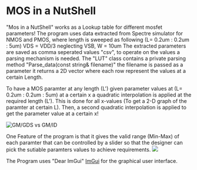 MOS in a NutShell
=====
"Mos in a NutShell" works as a Lookup table for different mosfet parameters!
The program uses data extracted from Spectre simulator for NMOS and PMOS, where length is sweeped as following (L= 0.2um : 0.2um : 5um)
VDS = VDD/3 
neglecting VSB,
W = 10um
The extracted parameters are saved as comma seperated values "csv", to operate on the values a parsing mechanism is needed. 
The "LUT" class contains a private parsing method "Parse_data(const string& filename)" the filename is passed as a parameter 
it returns a 2D vector where each row represent the values at a certain Length.

To have a MOS paramter at any length (L') given parameter values at (L= 0.2um : 0.2um : 5um) at a certain x a quadratic interpolation is applied at the required length (L').
This is done for all x-values (To get a 2-D graph of the paramter at certain L).
Then, a second quadratic interpolation is applied to get the parameter value at a certain x!

![GM/GDS vs GM/ID](https://i.postimg.cc/50BrTT50/image.png)

One Feature of the program is that it gives the valid range (Min-Max) of each paramter that can be controlled by a slider so that the designer can 
pick the sutiable paramters values to achieve requirements.
![](https://i.postimg.cc/FzWwVqXB/Animation.gif)

The Program uses "Dear ImGui" [ImGui](https://github.com/ocornut/imgui) for the graphical user interface.
